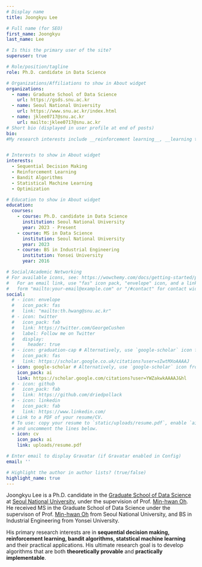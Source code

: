 ```yaml
---
# Display name
title: Joongkyu Lee

# Full name (for SEO)
first_name: Joongkyu
last_name: Lee

# Is this the primary user of the site?
superuser: true

# Role/position/tagline
role: Ph.D. candidate in Data Science

# Organizations/Affiliations to show in About widget
organizations:
  - name: Graduate School of Data Science
    url: https://gsds.snu.ac.kr
  - name: Seoul National University
    url: https://www.snu.ac.kr/index.html
  - name: jklee0717@snu.ac.kr
    url: mailto:jklee0717@snu.ac.kr
# Short bio (displayed in user profile at end of posts)
bio: 
#My research interests include __reinforcement learning__, __learning theory__, __statistical machine learning__ and their applications.


# Interests to show in About widget
interests:
  - Sequential Decision Making
  - Reinforcement Learning 
  - Bandit Algorithms
  - Statistical Machine Learning
  - Optimization 

# Education to show in About widget
education:
  courses:
    - course: Ph.D. candidate in Data Science
      institution: Seoul National University
      year: 2023 - Present
    - course: MS in Data Science
      institution: Seoul National University
      year: 2023
    - course: BS in Industrial Engineering
      institution: Yonsei University
      year: 2016

# Social/Academic Networking
# For available icons, see: https://wowchemy.com/docs/getting-started/page-builder/#icons
#   For an email link, use "fas" icon pack, "envelope" icon, and a link in the
#   form "mailto:your-email@example.com" or "/#contact" for contact widget.
social:
  # - icon: envelope
  #   icon_pack: fas
  #   link: "mailto:th.hwang@snu.ac.kr"
  # - icon: twitter
  #   icon_pack: fab
  #   link: https://twitter.com/GeorgeCushen
  #   label: Follow me on Twitter
  #   display:
  #     header: true
  # - icon: graduation-cap # Alternatively, use `google-scholar` icon from `ai` icon pack
  #   icon_pack: fas
  #   link: https://scholar.google.co.uk/citations?user=sIwtMXoAAAAJ
  - icon: google-scholar # Alternatively, use `google-scholar` icon from `ai` icon pack
    icon_pack: ai
    link: https://scholar.google.com/citations?user=YWZakwkAAAAJ&hl   
  # - icon: github
  #   icon_pack: fab
  #   link: https://github.com/driedpollack
  # - icon: linkedin
  #   icon_pack: fab
  #   link: https://www.linkedin.com/
  # Link to a PDF of your resume/CV.
  # To use: copy your resume to `static/uploads/resume.pdf`, enable `ai` icons in `params.yaml`,
  # and uncomment the lines below.
  - icon: cv
    icon_pack: ai
    link: uploads/resume.pdf

# Enter email to display Gravatar (if Gravatar enabled in Config)
email: ''

# Highlight the author in author lists? (true/false)
highlight_name: true
---
```


Joongkyu Lee is a Ph.D. candidate in the [Graduate School of Data Science](https://gsds.snu.ac.kr) at [Seoul National University](https://www.snu.ac.kr/), under the supervision of Prof. [Min-hwan Oh](https://minoh.io).
He received MS in the Graduate School of Data Science under the supervison of Prof. [Min-hwan Oh](https://minoh.io) from Seoul National University, and BS in Industrial Engineering from Yonsei University.

His primary research interests are in **sequential decision making, reinforcement learning, bandit algorithms, statstical machine learning** and their practical applications. 
His ultimate research goal is to develop algorithms that are both **theoretically provable** and **practically implementable**.


<!-- {{< icon name="download" pack="fas" >}} Download my {{< staticref "uploads/demo_resume.pdf" "newtab" >}}resumé{{< /staticref >}}. -->
